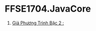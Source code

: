 # FFSE1704.JavaCore
1. [Giả Phương Trình Bậc 2 :](https://github.com/FASTTRACKSE/FFSE1704.JavaCore/blob/master/FFSE1702044_BuiVu/src/GiaiPtBac2/GiaiPtBac2.java)
